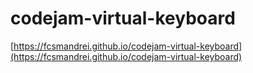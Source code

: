 # codejam-virtual-keyboard

[https://fcsmandrei.github.io/codejam-virtual-keyboard](https://fcsmandrei.github.io/codejam-virtual-keyboard)